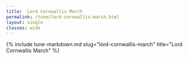 ```yaml
---
title:  Lord Cornwallis March
permalink: /tune/lord-cornwallis-march.html
layout: single
classes: wide
---
```

{% include tune-markdown.md slug="lord-cornwallis-march" title="Lord Cornwallis March" %}

